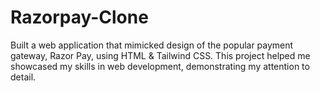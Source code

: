 # Razorpay-Clone
Built a web application that  mimicked design of the popular  payment gateway, Razor Pay, using HTML &amp; Tailwind CSS. This project helped me showcased my  skills in web development, demonstrating my attention to detail.
